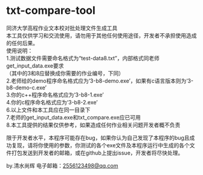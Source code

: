 # txt-compare-tool
同济大学高程作业文本校对批处理文件生成工具  
本工具仅供学习和交流使用，请勿用于其他任何使用途径，开发者不承担使用造成的任何后果。  
使用说明：  
   1.测试数据文件需要命名格式为“test-data8.txt”，内部格式同老师get_input_data.exe要求  
     （其中的3和8应替换成你需要的作业编号，下同）  
   2.老师给的demo程序命名格式应为‘3-b8-demo.exe’，如果有c语言版本则为‘3-b8-demo-c.exe’  
   3.你的c++程序命名格式应为‘3-b8-1.exe’  
   4.你的c程序命名格式应为‘3-b8-2.exe’  
   6.以上文件和本工具应在同一目录下  
   7.老师的get_input_data.exe和txt_compare.exe应已可用  
   8.本工具提供的结果仅供参考，如果造成任何作业相关问题开发者概不负责  
     
限于开发者水平，本程序可能存在bug，如果你认为自己发现了本程序的bug且成功复现，请将你使用的参数，你测试的各个exe文件及本程序运行中生成的各个文件打包发送到开发者的邮箱，或在github上提出issue，开发者将尽快处理。

by.清水尚辉
电子邮箱：2556123498@qq.com
